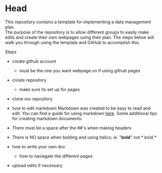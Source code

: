 # Head
This repository contains a template for implementing a data management plan.  
The purpose of the repository is to allow different groups to easily make edits and create their own webpages using their plan.
The steps below will walk you through using the template and GitHub to accomplish this.

Steps
* create github account
  * must be the one you want webpage on if using github pages
* create repository
    * make sure its set up for pages
* clone our repository

* how to edit markdown
Markdown was created to be easy to read and edit. You can find a guide for using markdown [here](https://github.com/adam-p/markdown-here/wiki/Markdown-Cheatsheet). Some additional tips for creating markdown documents:
* There must be a space after the ##'s when making headers
* There is NO space when bolding and using italics; ie. "**bold**" not * bold *



* how to write your own doc
    * how to naviagate the different pages
* upload edits if necessary
